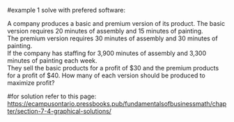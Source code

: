 #example 1
solve with prefered software:

A company produces a basic and premium version of its product. The basic version requires 20 minutes of assembly and 15 minutes of painting.   
The premium version requires 30 minutes of assembly and 30 minutes of painting.   
If the company has staffing for 3,900 minutes of assembly and 3,300 minutes of painting each week.  
They sell the basic products for a profit of $30 and the premium products for a profit of $40. 
 How many of each version should be produced to maximize profit?

 #for solution refer to this page: https://ecampusontario.pressbooks.pub/fundamentalsofbusinessmath/chapter/section-7-4-graphical-solutions/